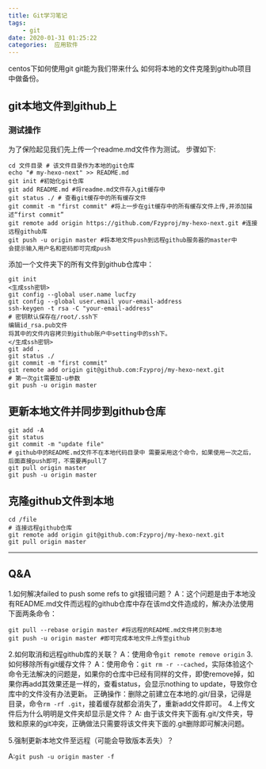 ```yaml
---
title: Git学习笔记
tags: 
	- git
date: 2020-01-31 01:25:22
categories:  应用软件
---
```

centos下如何使用git
git能为我们带来什么
如何将本地的文件克隆到github项目中做备份。
<!--more-->
## git本地文件到github上
### 测试操作
为了保险起见我们先上传一个readme.md文件作为测试。
步骤如下:
```
cd 文件目录 # 该文件目录作为本地的git仓库
echo "# my-hexo-next" >> README.md
git init #初始化git仓库
git add README.md #将readme.md文件存入git缓存中
git status ./ # 查看git缓存中的所有缓存文件
git commit -m "first commit" #将上一步在git缓存中的所有缓存文件上传,并添加描述“first commit”
git remote add origin https://github.com/Fzyproj/my-hexo-next.git #连接远程github库
git push -u origin master #将本地文件push到远程github服务器的master中
会提示输入用户名和密码即可完成push
```
添加一个文件夹下的所有文件到github仓库中：
```
git init
<生成ssh密钥>
git config --global user.name lucfzy
git config --global user.email your-email-address
ssh-keygen -t rsa -C "your-email-address"
# 密钥默认保存在/root/.ssh下
编辑id_rsa.pub文件
将其中的文件内容拷贝到github账户中setting中的ssh下。
</生成ssh密钥>
git add .
git status ./
git commit -m "first commit"
git remote add origin git@github.com:Fzyproj/my-hexo-next.git
# 第一次git需要加-u参数
git push -u origin master
```
## 更新本地文件并同步到github仓库
```
git add -A
git status
git commit -m "update file"
# github中的README.md文件不在本地代码目录中 需要采用这个命令，如果使用一次之后，后面直接push即可，不需要再pull了
git pull origin master
git push -u origin master
```

## 克隆github文件到本地
```
cd /file
# 连接远程github仓库
git remote add origin git@github.com:Fzyproj/my-hexo-next.git
git pull origin master
```

---
## Q&A
1.如何解决failed to push some refs to git报错问题？
A：这个问题是由于本地没有README.md文件而远程的github仓库中存在该md文件造成的，解决办法使用下面两条命令：
```
git pull --rebase origin master #将远程的README.md文件拷贝到本地
git push -u origin master #即可完成本地文件上传至github
```
2.如何取消和远程github库的关联？
A：使用命令`git remote remove origin`
3.如何移除所有git缓存文件？
A：使用命令：`git rm -r --cached`，实际体验这个命令无法解决的问题是，如果你的仓库中已经有同样的文件，即使remove掉，如果你再add其效果还是一样的，查看status，会显示nothing to update，导致你仓库中的文件没有办法更新。
正确操作：删除之前建立在本地的.git/目录，记得是目录，命令`rm -rf .git`，接着缓存就都会消失了，重新add文件即可。
4.上传文件后为什么明明是文件夹却显示是文件？
A: 由于该文件夹下面有.git/文件夹，导致和原来的git冲突，正确做法只需要将该文件夹下面的.git删除即可解决问题。

5.强制更新本地文件至远程（可能会导致版本丢失）？

A:`git push -u origin master -f `